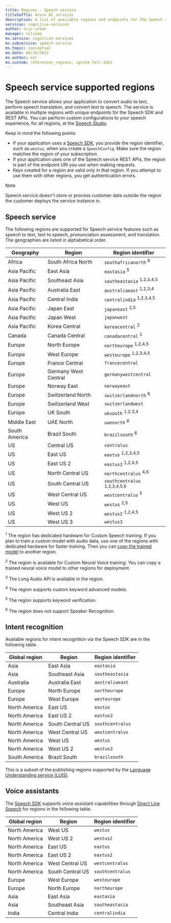 ```yaml
---
title: Regions - Speech service
titleSuffix: Azure AI services
description: A list of available regions and endpoints for the Speech service, including speech to text, text to speech, and speech translation.
services: cognitive-services
author: eric-urban
manager: nitinme
ms.service: cognitive-services
ms.subservice: speech-service
ms.topic: conceptual
ms.date: 09/16/2022
ms.author: eur
ms.custom: references_regions, ignite-fall-2021
---
```


# Speech service supported regions

The Speech service allows your application to convert audio to text, perform speech translation, and convert text to speech. The service is available in multiple regions with unique endpoints for the Speech SDK and REST APIs. You can perform custom configurations to your speech experience, for all regions, at the [Speech Studio](https://aka.ms/speechstudio/).

Keep in mind the following points:

* If your application uses a [Speech SDK](speech-sdk.md), you provide the region identifier, such as `westus`, when you create a `SpeechConfig`. Make sure the region matches the region of your subscription.
* If your application uses one of the Speech service REST APIs, the region is part of the endpoint URI you use when making requests.
* Keys created for a region are valid only in that region. If you attempt to use them with other regions, you get authentication errors.

> [!NOTE]
> Speech service doesn't store or process customer data outside the region the customer deploys the service instance in.

## Speech service

The following regions are supported for Speech service features such as speech to text, text to speech, pronunciation assessment, and translation. The geographies are listed in alphabetical order.

| Geography | Region | Region identifier |
| ----- | ----- | ----- |
| Africa | South Africa North | `southafricanorth` <sup>6</sup>|
| Asia Pacific | East Asia | `eastasia` <sup>5</sup>|
| Asia Pacific | Southeast Asia | `southeastasia` <sup>1,2,3,4,5</sup>|
| Asia Pacific | Australia East | `australiaeast` <sup>1,2,3,4</sup>|
| Asia Pacific | Central India | `centralindia` <sup>1,2,3,4,5</sup>|
| Asia Pacific | Japan East | `japaneast` <sup>2,5</sup>|
| Asia Pacific | Japan West | `japanwest` |
| Asia Pacific | Korea Central | `koreacentral` <sup>2</sup>|
| Canada | Canada Central | `canadacentral` <sup>1</sup>|
| Europe | North Europe | `northeurope` <sup>1,2,4,5</sup>|
| Europe | West Europe | `westeurope` <sup>1,2,3,4,5</sup>|
| Europe | France Central | `francecentral` |
| Europe | Germany West Central | `germanywestcentral` |
| Europe | Norway East | `norwayeast` |
| Europe | Switzerland North | `switzerlandnorth` <sup>6</sup>|
| Europe | Switzerland West | `switzerlandwest` |
| Europe | UK South | `uksouth` <sup>1,2,3,4</sup>|
| Middle East | UAE North | `uaenorth` <sup>6</sup>|
| South America | Brazil South | `brazilsouth` <sup>6</sup>|
| US | Central US | `centralus` |
| US | East US | `eastus` <sup>1,2,3,4,5</sup>|
| US | East US 2 | `eastus2` <sup>1,2,4,5</sup>|
| US | North Central US | `northcentralus` <sup>4,6</sup>|
| US | South Central US | `southcentralus` <sup>1,2,3,4,5,6</sup>|
| US | West Central US | `westcentralus` <sup>5</sup>|
| US | West US | `westus` <sup>2,5</sup>|
| US | West US 2 | `westus2` <sup>1,2,4,5</sup>|
| US | West US 3 | `westus3` |

<sup>1</sup> The region has dedicated hardware for Custom Speech training. If you plan to train a custom model with audio data, use one of the regions with dedicated hardware for faster training. Then you can [copy the trained model](how-to-custom-speech-train-model.md#copy-a-model) to another region.

<sup>2</sup> The region is available for Custom Neural Voice training. You can copy a trained neural voice model to other regions for deployment.

<sup>3</sup> The Long Audio API is available in the region.

<sup>4</sup> The region supports custom keyword advanced models.

<sup>5</sup> The region supports keyword verification.

<sup>6</sup> The region does not support Speaker Recognition.

## Intent recognition

Available regions for intent recognition via the Speech SDK are in the following table.

| Global region | Region           | Region identifier |
| ------------- | ---------------- | -------------------- |
| Asia          | East Asia        | `eastasia`           |
| Asia          | Southeast Asia   | `southeastasia`      |
| Australia     | Australia East   | `australiaeast`      |
| Europe        | North Europe     | `northeurope`        |
| Europe        | West Europe      | `westeurope`         |
| North America | East US          | `eastus`             |
| North America | East US 2        | `eastus2`            |
| North America | South Central US | `southcentralus`     |
| North America | West Central US  | `westcentralus`      |
| North America | West US          | `westus`             |
| North America | West US 2        | `westus2`            |
| South America | Brazil South     | `brazilsouth`        |

This is a subset of the publishing regions supported by the [Language Understanding service (LUIS)](../luis/luis-reference-regions.md).

## Voice assistants

The [Speech SDK](speech-sdk.md) supports voice assistant capabilities through [Direct Line Speech](./direct-line-speech.md) for regions in the following table.

| Global region | Region           | Region identifier    |
| ------------- | ---------------- | -------------------- |
| North America | West US          | `westus`             |
| North America | West US 2        | `westus2`            |
| North America | East US          | `eastus`             |
| North America | East US 2        | `eastus2`            |
| North America | West Central US  | `westcentralus`      |
| North America | South Central US | `southcentralus`     |
| Europe        | West Europe      | `westeurope`         |
| Europe        | North Europe     | `northeurope`        |
| Asia          | East Asia        | `eastasia`           |
| Asia          | Southeast Asia   | `southeastasia`      |
| India         | Central India    | `centralindia`       |

